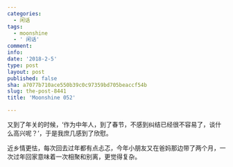 ```yaml
---
categories:
  - 闲话
tags:
  - moonshine
  - ' 闲话'
comment: 
info: 
date: '2018-2-5'
type: post
layout: post
published: false
sha: a7077b710ace550b39c0c97359bd705beaccf54b
slug: the-post-8441
title: 'Moonshine 052'

---
```

又到了年关的时候，‘作为中年人，到了春节，不感到纠结已经很不容易了，谈什么高兴呢？’，于是我庶几感到了欣慰。

近乡情更怯，每次回去过年都有点忐忑，今年小朋友又在爸妈那边带了两个月，一次过年回家意味着一次相聚和别离，更觉得复杂。